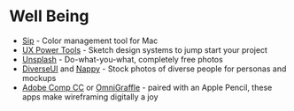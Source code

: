 # Well Being

* [Sip](http://leovogel.com/links/g) - Color management tool for Mac
* [UX Power Tools](http://leovogel.com/links/f) - Sketch design systems to jump start your project
* [Unsplash](http://leovogel.com/links/e) - Do-what-you-what, completely free photos
* [DiverseUI](http://leovogel.com/links/d) and [Nappy](http://leovogel.com/links/c) - Stock photos of diverse people for personas and mockups
* [Adobe Comp CC](http://leovogel.com/links/a) or [OmniGraffle](http://leovogel.com/links/b) - paired with an Apple Pencil, these apps make wireframing digitally a joy



